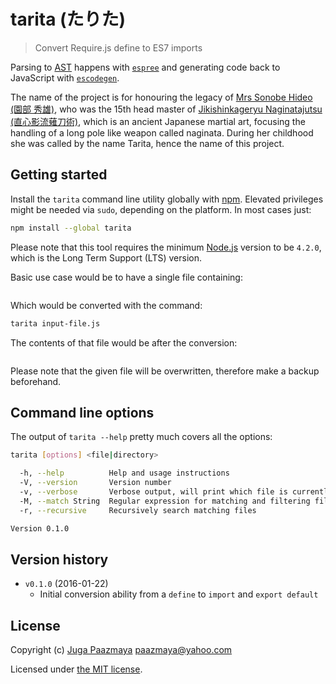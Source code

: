 # tarita (たりた)

> Convert Require.js define to ES7 imports

Parsing to [AST](https://github.com/estree/estree) happens with
[`espree`](https://github.com/eslint/espree) and generating code back to JavaScript with
[`escodegen`](https://github.com/estools/escodegen).

The name of the project is for honouring the legacy of
[Mrs Sonobe Hideo (園部 秀雄)](https://ja.wikipedia.org/wiki/%E5%9C%92%E9%83%A8%E7%A7%80%E9%9B%84),
who was the 15th head master of
[Jikishinkageryu Naginatajutsu (直心影流薙刀術)](http://naginata.fi/en/koryu),
which is an ancient Japanese martial art, focusing the handling of a long pole like weapon
called naginata.
During her childhood she was called by the name Tarita, hence the name of this project.

## Getting started

Install the `tarita` command line utility globally with [npm](https://www.npmjs.com/).
Elevated privileges might be needed via `sudo`, depending on the platform. In most cases just:

```sh
npm install --global tarita
```

Please note that this tool requires the minimum [Node.js](https://nodejs.org/en/)
version to be `4.2.0`, which is the Long Term Support (LTS) version.

Basic use case would be to have a single file containing:

```js
```

Which would be converted with the command:

```sh
tarita input-file.js
```

The contents of that file would be after the conversion:

```js
```

Please note that the given file will be overwritten, therefore make a backup beforehand.

## Command line options

The output of `tarita --help` pretty much covers all the options:

```sh
tarita [options] <file|directory>

  -h, --help          Help and usage instructions
  -V, --version       Version number
  -v, --verbose       Verbose output, will print which file is currently being processed
  -M, --match String  Regular expression for matching and filtering files - default: \.js$
  -r, --recursive     Recursively search matching files

Version 0.1.0
```

## Version history

* `v0.1.0` (2016-01-22)
    - Initial conversion ability from a `define` to `import` and `export default`


## License

Copyright (c) [Juga Paazmaya](http://paazmaya.fi) <paazmaya@yahoo.com>

Licensed under [the MIT license](./LICENSE).
